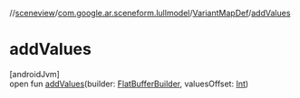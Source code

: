 //[sceneview](../../../index.md)/[com.google.ar.sceneform.lullmodel](../index.md)/[VariantMapDef](index.md)/[addValues](add-values.md)

# addValues

[androidJvm]\
open fun [addValues](add-values.md)(builder: [FlatBufferBuilder](../../com.google.flatbuffers/-flat-buffer-builder/index.md), valuesOffset: [Int](https://kotlinlang.org/api/latest/jvm/stdlib/kotlin/-int/index.html))

